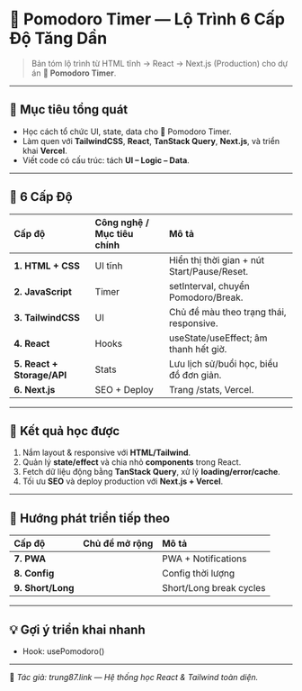 # 🍅 Pomodoro Timer — Lộ Trình 6 Cấp Độ Tăng Dần

> Bản tóm lộ trình từ HTML tĩnh → React → Next.js (Production) cho dự án **🍅 Pomodoro Timer**.

---

## 🎯 Mục tiêu tổng quát

- Học cách tổ chức UI, state, data cho 🍅 Pomodoro Timer.  
- Làm quen với **TailwindCSS**, **React**, **TanStack Query**, **Next.js**, và triển khai **Vercel**.  
- Viết code có cấu trúc: tách **UI – Logic – Data**.

---

## 🧩 6 Cấp Độ

| Cấp độ | Công nghệ / Mục tiêu chính | Mô tả |
| :-- | :-- | :-- |
| **1. HTML + CSS** | UI tĩnh | Hiển thị thời gian + nút Start/Pause/Reset. |
| **2. JavaScript** | Timer | setInterval, chuyển Pomodoro/Break. |
| **3. TailwindCSS** | UI | Chủ đề màu theo trạng thái, responsive. |
| **4. React** | Hooks | useState/useEffect; âm thanh hết giờ. |
| **5. React + Storage/API** | Stats | Lưu lịch sử/buổi học, biểu đồ đơn giản. |
| **6. Next.js** | SEO + Deploy | Trang /stats, Vercel. |

---

## 🧠 Kết quả học được

1. Nắm layout & responsive với **HTML/Tailwind**.  
2. Quản lý **state/effect** và chia nhỏ **components** trong React.  
3. Fetch dữ liệu động bằng **TanStack Query**, xử lý **loading/error/cache**.  
4. Tối ưu **SEO** và deploy production với **Next.js + Vercel**.

---

## 🚀 Hướng phát triển tiếp theo

| Cấp độ | Chủ đề mở rộng | Mô tả |
| :-- | :-- | :-- |
| **7. PWA** |  | PWA + Notifications |
| **8. Config** |  | Config thời lượng |
| **9. Short/Long** |  | Short/Long break cycles |

---

## 💡 Gợi ý triển khai nhanh

- Hook: usePomodoro()

---

📌 _Tác giả: trung87.link — Hệ thống học React & Tailwind toàn diện._
